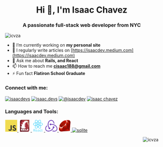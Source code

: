 <h1 align="center">Hi 👋, I'm Isaac Chavez</h1>
<h3 align="center">A passionate full-stack web developer from NYC</h3>

<p align="left"> <img src="https://komarev.com/ghpvc/?username=icvza&label=Profile%20views&color=0e75b6&style=flat" alt="icvza" /> </p>

- 🔭 I’m currently working on **my personal site**
- 📝 I regularly write articles on [https://isaacdev.medium.com](https://isaacdev.medium.com)
- 💬 Ask me about **Rails, and React**
- 📫 How to reach me **cisaac188@gmail.com**
- ⚡ Fun fact **Flatiron School Graduate**

<h3 align="left">Connect with me:</h3>
<p align="left">
<a href="https://linkedin.com/in/isaacdevs" target="blank"><img align="center" src="https://raw.githubusercontent.com/rahuldkjain/github-profile-readme-generator/master/src/images/icons/Social/linked-in-alt.svg" alt="isaacdevs" height="30" width="40" /></a>
<a href="https://instagram.com/isaac.devs" target="blank"><img align="center" src="https://raw.githubusercontent.com/rahuldkjain/github-profile-readme-generator/master/src/images/icons/Social/instagram.svg" alt="isaac.devs" height="30" width="40" /></a>
<a href="https://medium.com/@isaacdev" target="blank"><img align="center" src="https://raw.githubusercontent.com/rahuldkjain/github-profile-readme-generator/master/src/images/icons/Social/medium.svg" alt="@isaacdev" height="30" width="40" /></a>
<a href="https://www.youtube.com/c/isaac chavez" target="blank"><img align="center" src="https://raw.githubusercontent.com/rahuldkjain/github-profile-readme-generator/master/src/images/icons/Social/youtube.svg" alt="isaac chavez" height="30" width="40" /></a>
</p>

<h3 align="left">Languages and Tools:</h3>
<p align="left"> <a href="https://developer.mozilla.org/en-US/docs/Web/JavaScript" target="_blank"> <img src="https://raw.githubusercontent.com/devicons/devicon/master/icons/javascript/javascript-original.svg" alt="javascript" width="40" height="40"/> </a> <a href="https://rubyonrails.org" target="_blank"> <img src="https://raw.githubusercontent.com/devicons/devicon/master/icons/rails/rails-original-wordmark.svg" alt="rails" width="40" height="40"/> </a> <a href="https://reactjs.org/" target="_blank"> <img src="https://raw.githubusercontent.com/devicons/devicon/master/icons/react/react-original-wordmark.svg" alt="react" width="40" height="40"/> </a> <a href="https://redux.js.org" target="_blank"> <img src="https://raw.githubusercontent.com/devicons/devicon/master/icons/redux/redux-original.svg" alt="redux" width="40" height="40"/> </a> <a href="https://www.ruby-lang.org/en/" target="_blank"> <img src="https://raw.githubusercontent.com/devicons/devicon/master/icons/ruby/ruby-original.svg" alt="ruby" width="40" height="40"/> </a> <a href="https://www.sqlite.org/" target="_blank"> <img src="https://www.vectorlogo.zone/logos/sqlite/sqlite-icon.svg" alt="sqlite" width="40" height="40"/> </a> 
<p><img align="right" src="https://github-readme-streak-stats.herokuapp.com/?user=icvza&" alt="icvza" /></p>
</p>


